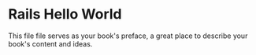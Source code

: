 # Rails Hello World

This file file serves as your book's preface, a great place to describe your book's content and ideas.
